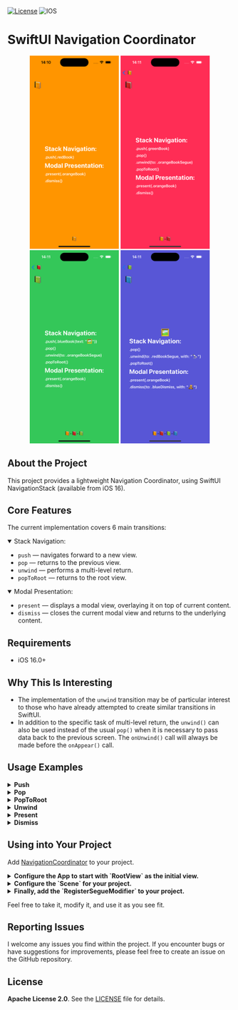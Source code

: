 [![License](https://img.shields.io/github/license/silkodenis/swiftui-navigation-coordinator.svg)](https://github.com/silkodenis/swiftui-navigation-coordinator/blob/main/LICENSE)
![IOS](https://github.com/silkodenis/swiftui-navigation-coordinator/actions/workflows/ios.yml/badge.svg?branch=main)

# SwiftUI Navigation Coordinator

<p align="center">
  <img src="https://github.com/silkodenis/swiftui-navigation-coordinator/blob/readme_assets/screenshots_1_1/orange.png?raw=true" alt="Screenshot 1" width="200"/>
  <img src="https://github.com/silkodenis/swiftui-navigation-coordinator/blob/readme_assets/screenshots_1_1/red.png?raw=true" alt="Screenshot 2" width="200"/>
  <img src="https://github.com/silkodenis/swiftui-navigation-coordinator/blob/readme_assets/screenshots_1_1/green.png?raw=true" alt="Screenshot 3" width="200"/>
  <img src="https://github.com/silkodenis/swiftui-navigation-coordinator/blob/readme_assets/screenshots_1_1/blue.png?raw=true" alt="Screenshot 4" width="200"/>
</p>

## About the Project
This project provides a lightweight Navigation Coordinator, using SwiftUI NavigationStack (available from iOS 16).

## Core Features
The current implementation covers 6 main transitions:

<details open>
<summary>Stack Navigation:</summary>

- `push` — navigates forward to a new view.
- `pop` — returns to the previous view.
- `unwind` — performs a multi-level return.
- `popToRoot` — returns to the root view.

</details>

<details open>
<summary>Modal Presentation:</summary>

- `present` — displays a modal view, overlaying it on top of current content.
- `dismiss` — closes the current modal view and returns to the underlying content.

</details>

## Requirements

- iOS 16.0+

## Why This Is Interesting
- The implementation of the `unwind` transition may be of particular interest to those who have already attempted to create similar transitions in SwiftUI.
- In addition to the specific task of multi-level return, the `unwind()` can also be used instead of the usual `pop()` when it is necessary to pass data back to the previous screen. The `onUnwind()` call will always be made before the `onAppear()` call.

## Usage Examples

<details>
<summary><b>Push</b></summary>

```swift
struct SomeView: View {
    @EnvironmentObject var coordinator: NavigationCoordinator<Screen>
    
    var body: some View {
        Button("info") {
            coordinator.push(.info)
        }
    }
}
```
</details>

<details>
<summary><b>Pop</b></summary>

```swift
struct SomeView: View {
    @EnvironmentObject var coordinator: NavigationCoordinator<Screen>
    
    var body: some View {
        Button("back") {
            coordinator.pop()
        }
    }
}
```
</details>

<details>
<summary><b>PopToRoot</b></summary>

```swift
struct SomeView: View {
    @EnvironmentObject var coordinator: NavigationCoordinator<Screen>
    
    var body: some View {
        Button("login") {
            coordinator.popToRoot()
        }
    }
}
```
</details>

<details>
<summary><b>Unwind</b></summary>
Use a unique identifier for your unwind segues. If a segue becomes no longer relevant, it will be automatically removed from the coordinator. Using `onUnwind()` modifier is completely safe, tested, and does not involve any memory leaks or unintended calls. 



```swift
// B View
// 🟦🟦🅰🟦🟦🟦🟦🟦🟦🅱️  
struct B: View {
    @EnvironmentObject var coordinator: NavigationCoordinator<Screen>
    
    var body: some View {
        Button("pop to A") {
            coordinator.unwind(to: "identifier" /*, with: Any?*/)
        }
    }
}

// A View
// 🟦🟦🅰️
struct A: View {
    var body: some View {
        VStack {}
            .onUnwind(segue: "identifier") /*{ Any? in }*/
    }
}
```
`onUnwind()` will always be called before `onAppear()`.

</details>

<details>
<summary><b>Present</b></summary>

```swift
/*
               [B]
[ ][ ][ ][ ][ ][A]
*/
struct A: View {
    @EnvironmentObject var coordinator: NavigationCoordinator<Screen>
    
    var body: some View {
        Button("present") {
            coordinator.present(.B)
        }
    }
}
```
</details>

<details>
<summary><b>Dismiss</b></summary>

```swift
/*
               [B][ ][ ][ ][CL]
[ ][ ][ ][ ][ ][A]
*/
struct CL: View {
    @EnvironmentObject var coordinator: NavigationCoordinator<Screen>
    
    var body: some View {
        Button("dismiss") {
            coordinator.dismiss(/*to: "identifier" /*, with: Any?*/*/)
        }
    }
}

/*
[ ][ ][ ][ ][ ][A]
*/
struct A: View {
    @EnvironmentObject var coordinator: NavigationCoordinator<Screen>
    
    var body: some View {
        VStack {}
            // Not necessary. Only if you need to capture an onDismiss event.
            .onDismiss(segue: "identifier") /*{ Any? in }*/
    }
}

```
</details>

## Using into Your Project
Add [NavigationCoordinator](https://github.com/silkodenis/swiftui-navigation-coordinator/tree/main/Navigation/Navigation/NavigationCoordinator.swift) to your project.

<details>
<summary><b>Configure the App to start with `RootView` as the initial view.</b></summary>

```swift
import SwiftUI

struct RootView: View {
    @ObservedObject private var coordinator: NavigationCoordinator<Screen>
    private let root: Screen
    
    internal init(_ root: Screen, withParent coordinator: NavigationCoordinator<Screen>? = nil) {
        self.root = root
        self.coordinator = NavigationCoordinator<Screen>()
        self.coordinator.parent = coordinator
    }
    
    var body: some View {
        NavigationStack(path: $coordinator.path) {
            root.view
                .navigationDestination(for: Screen.self) { screen in
                    screen.view
                }
                .sheet(item: $coordinator.modal) { screen in
                    RootView(screen, withParent: coordinator)
                }
        }
        .environmentObject(coordinator)
    }
}
```

```swift
import SwiftUI

@main
struct SomeApp: App {
    var body: some Scene {
        WindowGroup {
            RootView(.login)
        }
    }
}
```
</details>

<details>
<summary><b>Configure the `Scene` for your project.</b></summary>

In the view property, I recommend avoiding direct View initialization. Instead, use your preferred Dependency Injection pattern, such as **View Factory**, to externally connect various dependencies to your **ViewModel**.

```swift
import SwiftUI

// Example

enum Screen {
    case login
    case movies
    case detail(id: Int)
    case info
    
    /// Used to uniquely identify segues that either navigate back to a previous screen or dismiss a modal view.
    static let toDetail = "toDetail"
    static let toMovies = "toMovies"
}

extension Screen: NavigableScreen {
    // You can set up DI in this property
    @ViewBuilder
    var view: some View {
        switch self {
        case .login:
            viewFactory.makeLoginView()
            
        case .movies:
            viewFactory.makeMoviesView()
            
        case .detail(let id):
            viewFactory.makeDetailView(id)
            
        case .info:
            viewFactory.makeInfoView()
        }
    }
}
```
</details>

<details>
<summary><b>Finally, add the `RegisterSegueModifier` to your project.</b></summary>

To implement the `onUnwind()` and `onDismiss()` calls in your views, similar to how `onAppear()` is used.

```swift
import SwiftUI

struct RegisterSegueModifier: ViewModifier {
    @EnvironmentObject var coordinator: NavigationCoordinator<Screen>
    
    let type: NavigationCoordinator<Screen>.Segue.SegueType
    let identifier: String
    let action: ((Any?) -> Void)?
    
    func body(content: Content) -> some View {
        content.onAppear {
            coordinator.registerSegue(type, with: identifier, action: action)
        }
    }
}

extension View {
    func onUnwind(segue identifier: String, perform action: ((Any?) -> Void)? = nil) -> some View {
        modifier(RegisterSegueModifier(type: .unwind, identifier: identifier, action: action))
    }
    
    func onDismiss(segue identifier: String, perform action: ((Any?) -> Void)? = nil) -> some View {
        modifier(RegisterSegueModifier(type: .dismiss, identifier: identifier, action: action))
    }
}
```
</details>

Feel free to take it, modify it, and use it as you see fit.

## Reporting Issues

I welcome any issues you find within the project. If you encounter bugs or have suggestions for improvements, please feel free to create an issue on the GitHub repository.


## License

**Apache License 2.0**. See the [LICENSE](https://github.com/silkodenis/swiftui-navigation-coordinator/blob/main/LICENSE) file for details.
